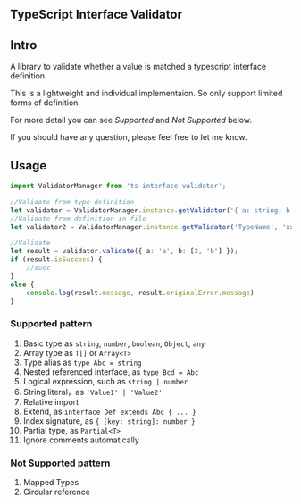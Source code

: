 TypeScript Interface Validator
---------------------------------

## Intro

A library to validate whether a value is matched a typescript interface definition.

This is a lightweight and individual implementaion. So only support limited forms of definition.

For more detail you can see *Supported* and *Not Supported* below.

If you should have any question, please feel free to let me know.

## Usage

```typescript
import ValidatorManager from 'ts-interface-validator';

//Validate from type definition
let validator = ValidatorManager.instance.getValidator('{ a: string; b: number[]; c?: \'C1\' | \'C2\'}');
//Validate from definition in file
let validator2 = ValidatorManager.instance.getValidator('TypeName', 'xxx.ts');

//Validate
let result = validator.validate({ a: 'a', b: [2, 'b'] });
if (result.isSuccess) {
    //succ
}
else {
    console.log(result.message, result.originalError.message)
}
```



### Supported pattern

1. Basic type as  `string`, `number`, `boolean`, `Object`, `any`
1. Array type as `T[]` or `Array<T>`
1. Type alias as `type Abc = string`
1. Nested referenced interface, as `type Bcd = Abc`
1. Logical expression, such as `string | number`
1. String literal，as `'Value1' | 'Value2'`
1. Relative import
1. Extend, as `interface Def extends Abc { ... }`
1. Index signature, as `{ [key: string]: number }`
1. Partial type, as `Partial<T>`
1. Ignore comments automatically

### Not Supported pattern

1. Mapped Types
1. Circular reference